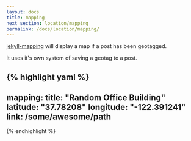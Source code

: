 ```yaml
---
layout: docs
title: mapping
next_section: location/mapping
permalink: /docs/location/mapping/
---
```


[jekyll-mapping](https://github.com/matthewowen/jekyll-mapping#basic-usage) will display a map if a post has been geotagged.

It uses it's own system of saving a geotag to a post.

{% highlight yaml %}
---
mapping:
    title: "Random Office Building"
    latitude: "37.78208"
    longitude: "-122.391241"
    link: /some/awesome/path
---
{% endhighlight %}